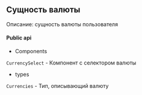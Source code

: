 ## Сущность валюты

Описание: сущность валюты пользователя

#### Public api

-   Components

`CurrencySelect` - Компонент с селектором валюты

-   types

`Currencies` - Тип, описывающий валюту
